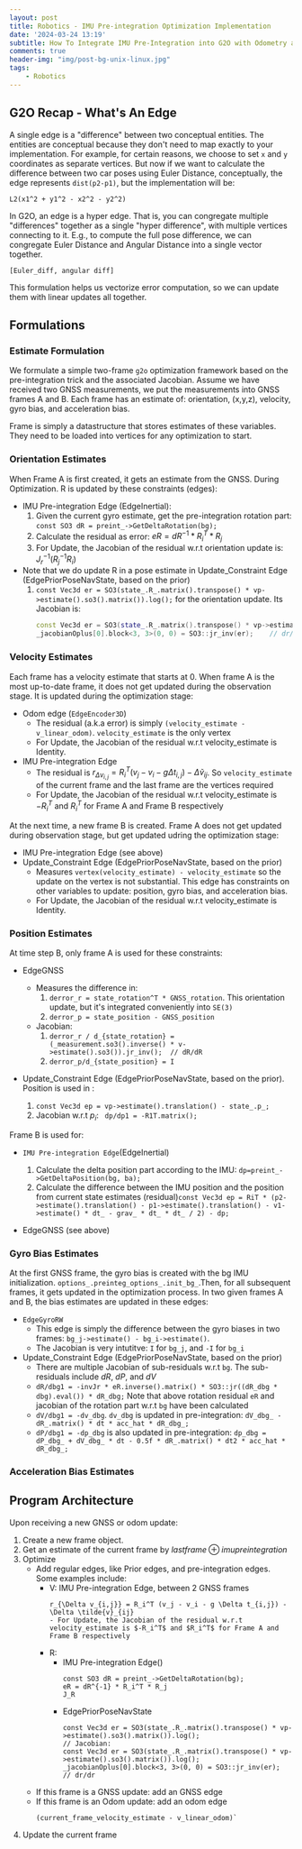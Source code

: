 ```yaml
---
layout: post
title: Robotics - IMU Pre-integration Optimization Implementation
date: '2024-03-24 13:19'
subtitle: How To Integrate IMU Pre-Integration into G2O with Odometry and GNSS
comments: true
header-img: "img/post-bg-unix-linux.jpg"
tags:
    - Robotics
---
```


## G2O Recap - What's An Edge

A single edge is a "difference" between two conceptual entities. The entities are conceptual because they don't need to map exactly to your implementation. For example, for certain reasons, we choose to set `x` and `y` coordinates as separate vertices. But now if we want to calculate the difference between two car poses using Euler Distance, conceptually, the edge represents `dist(p2-p1)`, but the implementation will be:

```
L2(x1^2 + y1^2 - x2^2 - y2^2)
```

In G2O, an edge is a hyper edge. That is, you can congregate multiple "differences" together as a single "hyper difference", with multiple vertices connecting to it. E.g., to compute the full pose difference, we can congregate Euler Distance and Angular Distance into a single vector together. 

```
[Euler_diff, angular diff]
```

This formulation helps us vectorize error computation, so we can update them with linear updates all together.

## Formulations

### Estimate Formulation

We formulate a simple two-frame `g2o` optimization framework based on the pre-integration trick and the associated Jacobian. Assume we have received two GNSS measurements, we put the measurements into GNSS frames A and B. Each frame has an estimate of: orientation, (x,y,z), velocity, gyro bias, and acceleration bias.

Frame is simply a datastructure that stores estimates of these variables. They need to be loaded into vertices for any optimization to start.

### Orientation Estimates

When Frame A is first created, it gets an estimate from the GNSS. During Optimization. R is updated by these constraints (edges):

- IMU Pre-integration Edge (EdgeInertial):
    1. Given the current gyro estimate, get the pre-integration rotation part: `const SO3 dR = preint_->GetDeltaRotation(bg);`
    2. Calculate the residual as error: $eR = dR^{-1} * R_i^T * R_j$
    3. For Update, the Jacobian of the residual w.r.t orientation update is: $J_r^{-1} (R_j^{-1} R_i)$
- Note that we do update R in a pose estimate in Update_Constraint Edge (EdgePriorPoseNavState, based on the prior)
    1. `const Vec3d er = SO3(state_.R_.matrix().transpose() * vp->estimate().so3().matrix()).log();` for the orientation update. Its Jacobian is:
        ```cpp
        const Vec3d er = SO3(state_.R_.matrix().transpose() * vp->estimate().so3().matrix()).log();
        _jacobianOplus[0].block<3, 3>(0, 0) = SO3::jr_inv(er);    // dr/dr
        ```

### Velocity Estimates

Each frame has a velocity estimate that starts at 0. When frame A is the most up-to-date frame, it does not get updated during the observation stage. It is updated during the optimization stage:

- Odom edge (`EdgeEncoder3D`)
    - The residual (a.k.a error) is simply `(velocity_estimate - v_linear_odom)`. `velocity_estimate` is the only vertex
    - For Update, the Jacobian of the residual w.r.t velocity_estimate is Identity.
- IMU Pre-integration Edge
    - The residual is $r_{\Delta v_{i,j}} = R_i^T (v_j - v_i - g \Delta t_{i,j}) - \Delta \tilde{v}_{ij}$. So `velocity_estimate` of the current frame and the last frame are the vertices required
    - For Update, the Jacobian of the residual w.r.t velocity_estimate is $-R_i^T$ and $R_i^T$ for Frame A and Frame B respectively

At the next time, a new frame B is created. Frame A does not get updated during observation stage, but get updated udring the optimization stage:

- IMU Pre-integration Edge (see above)
- Update_Constraint Edge (EdgePriorPoseNavState, based on the prior)
    - Measures `vertex(velocity_estimate) - velocity_estimate` so the update on the vertex is not substantial. This edge has constraints on other variables to update: position, gyro bias, and acceleration bias.
    - For Update, the Jacobian of the residual w.r.t velocity_estimate is Identity.

### Position Estimates

At time step B, only frame A is used for these constraints:

- EdgeGNSS
    - Measures the difference in: 
        1. `derror_r = state_rotation^T * GNSS_rotation`. This orientation update, but it's integrated conveniently into `SE(3)`
        2. `derror_p = state_position - GNSS_position`
    - Jacobian:
        1. `derror_r / d_{state_rotation} = (_measurement.so3().inverse() * v->estimate().so3()).jr_inv();  // dR/dR`
        2. `derror_p/d_{state_position} = I`

- Update_Constraint Edge (EdgePriorPoseNavState, based on the prior).  Position is used in :
    1. `const Vec3d ep = vp->estimate().translation() - state_.p_;`
    2. Jacobian w.r.t $p_i$: ` dp/dp1 = -R1T.matrix();`

Frame B is used for:

- `IMU Pre-integration Edge`(EdgeInertial)
    1. Calculate the delta position part according to the IMU: `dp=preint_->GetDeltaPosition(bg, ba);`
    2. Calculate the difference between the IMU position and the position from current state estimates (residual)`const Vec3d ep = RiT * (p2->estimate().translation() - p1->estimate().translation() - v1->estimate() * dt_ - grav_ * dt_ * dt_ / 2) - dp;`

- EdgeGNSS (see above)

### Gyro Bias Estimates

At the first GNSS frame, the gyro bias is created with the bg IMU initialization. `options_.preinteg_options_.init_bg_`.Then, for all subsequent frames, it gets updated in the optimization process. In two given frames A and B, the bias estimates are updated in these edges:

- `EdgeGyroRW`
    - This edge is simply the difference between the gyro biases in two frames: `bg_j->estimate() - bg_i->estimate()`.
    - The Jacobian is very intutitve: `I` for `bg_j`, and `-I` for `bg_i`
- Update_Constraint Edge (EdgePriorPoseNavState, based on the prior)
    - There are multiple Jacobian of sub-residuals w.r.t `bg`. The sub-residuals include $dR$, $dP$, and $dV$
    - `dR/dbg1 = -invJr * eR.inverse().matrix() * SO3::jr((dR_dbg * dbg).eval()) * dR_dbg;` Note that above rotation residual `eR`  and jacobian of the rotation part w.r.t `bg` have been calculated
    - `dV/dbg1 = -dv_dbg`. `dv_dbg` is updated in pre-integration: `dV_dbg_ - dR_.matrix() * dt * acc_hat * dR_dbg_;`
    - `dP/dbg1 = -dp_dbg` is also updated in pre-integration: `dp_dbg = dP_dbg_ + dV_dbg_ * dt - 0.5f * dR_.matrix() * dt2 * acc_hat * dR_dbg_;`

### Acceleration Bias Estimates

## Program Architecture

Upon receiving a new GNSS or odom update:

1. Create a new frame object. 
2. Get an estimate of the current frame by $lastframe \oplus imupreintegration$
3. Optimize
    - Add regular edges, like Prior edges, and pre-integration edges. Some examples include:
        - V: IMU Pre-integration Edge, between 2 GNSS frames
            ```
            r_{\Delta v_{i,j}} = R_i^T (v_j - v_i - g \Delta t_{i,j}) - \Delta \tilde{v}_{ij}
            - For Update, the Jacobian of the residual w.r.t velocity_estimate is $-R_i^T$ and $R_i^T$ for Frame A and Frame B respectively
            ```
        - R: 
            - IMU Pre-integration Edge()
                ```
                const SO3 dR = preint_->GetDeltaRotation(bg);
                eR = dR^{-1} * R_i^T * R_j
                J_R
                ```
            - EdgePriorPoseNavState
                ```
                const Vec3d er = SO3(state_.R_.matrix().transpose() * vp->estimate().so3().matrix()).log();
                // Jacobian:
                const Vec3d er = SO3(state_.R_.matrix().transpose() * vp->estimate().so3().matrix()).log();
                _jacobianOplus[0].block<3, 3>(0, 0) = SO3::jr_inv(er);    // dr/dr
                ```
    - If this frame is a GNSS update: add an GNSS  edge
    - If this frame is an Odom update: add an odom edge
        ```
        (current_frame_velocity_estimate - v_linear_odom)`
        ```
4. Update the current frame